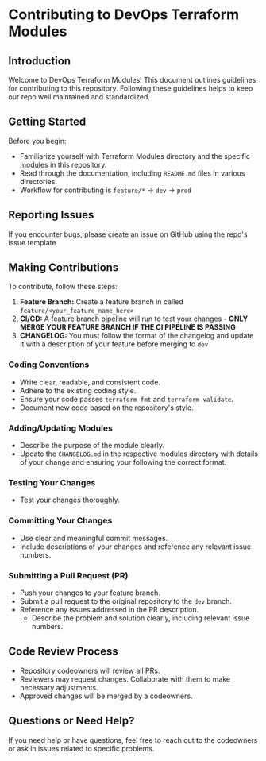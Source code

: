 # Contributing to DevOps Terraform Modules

## Introduction
Welcome to DevOps Terraform Modules! This document outlines guidelines for contributing to this repository. Following these guidelines helps to keep our repo well maintained and standardized.

## Getting Started
Before you begin:
- Familiarize yourself with Terraform Modules directory and the specific modules in this repository.
- Read through the documentation, including `README.md` files in various directories.
- Workflow for contributing is `feature/*` -> `dev` -> `prod`

## Reporting Issues
If you encounter bugs, please create an issue on GitHub using the repo's issue template

## Making Contributions
To contribute, follow these steps:
1. **Feature Branch:** Create a feature branch in called `feature/<your_feature_name_here>`
2. **CI/CD:** A feature branch pipeline will run to test your changes - **ONLY MERGE YOUR FEATURE BRANCH IF THE CI PIPELINE IS PASSING**
3. **CHANGELOG:** You must follow the format of the changelog and update it with a description of your feature before merging to `dev`

### Coding Conventions
- Write clear, readable, and consistent code.
- Adhere to the existing coding style.
- Ensure your code passes `terraform fmt` and `terraform validate`.
- Document new code based on the repository's style.

### Adding/Updating Modules
- Describe the purpose of the module clearly.
- Update the `CHANGELOG.md` in the respective modules directory with details of your change and ensuring your following the correct format.

### Testing Your Changes
- Test your changes thoroughly.

### Committing Your Changes
- Use clear and meaningful commit messages.
- Include descriptions of your changes and reference any relevant issue numbers.

### Submitting a Pull Request (PR)
- Push your changes to your feature branch.
- Submit a pull request to the original repository to the `dev` branch.
- Reference any issues addressed in the PR description.
    - Describe the problem and solution clearly, including relevant issue numbers.

## Code Review Process
- Repository codeowners will review all PRs.
- Reviewers may request changes. Collaborate with them to make necessary adjustments.
- Approved changes will be merged by a codeowners.

## Questions or Need Help?
If you need help or have questions, feel free to reach out to the codeowners or ask in issues related to specific problems.

